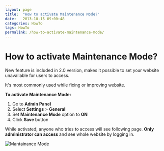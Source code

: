 ```yaml
---
layout: page
title:  "How to activate Maintenance Mode?"
date:   2013-10-15 09:00:48
categories: HowTo
tags: HowTo
permalink: /how-to-activate-maintenance-mode/
---
```

# How to activate Maintenance Mode?

New feature is included in 2.0 version, makes it possible to set your website unavailable for users to access.

It's most commonly used while fixing or improving website.

**To activate Maintenance Mode:** 

1. Go to **Admin Panel** 
2. Select **Settings** > **General** 
3. Set **Maintenance Mode** option to **ON** 
4. Click **Save** button 

While activated, anyone who tries to access will see following page. **Only administrator can access** and see whole website by logging in.

![Mantainance Mode](http://open-classifieds.com/wp-content/uploads/2013/10/Mantainance-Mode.png)


<!--title: How to activate Maintenance Mode?
link: http://open-classifieds.com/2013/10/15/how-to-activate-maintenance-mode/
author: 
description: 
post_id: 9981
created: 2013/10/15 11:00:48
created_gmt: 2013/10/15 09:00:48
comment_status: open
post_name: how-to-activate-maintenance-mode
status: publish
post_type: post-->
